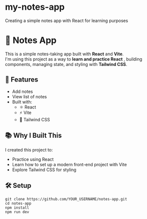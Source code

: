 
# my-notes-app
Creating a simple notes app with React for learning purposes

# 📝 Notes App

This is a simple notes-taking app built with **React** and **Vite**.  
I'm using this project as a way to **learn and practice React** , building components, managing state, and styling with **Tailwind CSS**.

## 🚀 Features

- Add notes
- View list of notes
- Built with:
  - ⚛️ React
  - ⚡ Vite
  - 🎨 Tailwind CSS

## 📚 Why I Built This

I created this project to:
- Practice using React 
- Learn how to set up a modern front-end project with Vite
- Explore Tailwind CSS for styling

## 🛠️ Setup
   ```
   git clone https://github.com/YOUR_USERNAME/notes-app.git
   cd notes-app
   npm install
   npm run dev

